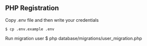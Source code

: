 ## PHP Registration

Copy .env file and then write your credentials 

	$ cp .env.example .env


Run migration user
	$ php database/migrations/user_migration.php